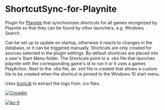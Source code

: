 # ShortcutSync-for-Playnite

Plugin for [Playnite](https://github.com/JosefNemec/Playnite) that synchronizes shortcuts for all games recognized by Playnite so that they can be found by other launchers, e.g. Windows Search.

Can be set up to update on startup, otherwise it reacts to changes in the database, or it can be triggered manually. Shortcuts are only created for sources selected in the plugin settings. By default shortcuts are placed into a user's Start Menu folder. The Shortcuts point to a .vbs file that launches playnite with the corresponding game's id to run it or it uses a games PlayAction. Next to the .vbs file, an .xml file is created that allows a custom tile to be created when the shortcut is pinned to the Windows 10 start menu. 

Uses [IconLib](https://www.codeproject.com/Articles/16178/IconLib-Icons-Unfolded-MultiIcon-and-Windows-Vista) to extract the logo from .ico files.

[![Crowdin](https://badges.crowdin.net/shortcutsync-for-playnite/localized.svg)](https://crowdin.com/project/shortcutsync-for-playnite)

[![ko-fi](https://ko-fi.com/img/githubbutton_sm.svg)](https://ko-fi.com/C1C6CH5IN)
